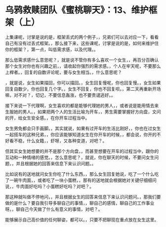 # 乌鸦救赎团队《蜜桃聊天》：13、维护框架（上）

上集课呢，讨掌是说的是，框架丢式的两个例子，，兄弟们可以去对应一下，看看自己有没有过丢式框架。，那么接下来，这些课呢，讨掌是说的是，如何来维护住你的框架？，第一点，叫低需求感，以及代理。。

那么低需求感什么意思呢？，就是说不管你有多么喜欢一个女生，，再百分百确认那个女生对你也有兴趣之前，，请收起你强烈的需求感。，个人在牢天呢，不要那么上桿者。，回复的自数评论呢，要与女生相当。，什么意思呢？

，就是说，女生如果描回，你可以描回。，女生回复慢呢，你也回复慢。，女生如果回复自数少，你也回复几个字。，女生不回复，你也不回复呗。，第二天再重新开场嘛，对不对？，切记，不要信息轰涨，也不要贵谴逃好。。

接下来说一下代理啊，女生喜欢的都是能够代理她的男人，，或者说是能用情去来生服她的男人。，如果把两个人的生活比喻为开车，，男生需要掌握好方向盘，文问的开，给女生安全感。，在你开车过程当中。

女生男免都会只手画脚。，其实就说，如果有过开车的生活比刚好，，你也在过女生一起搭车的这种兄弟，，你应该能够知道女生在你开车的时候，，都会说，你开的不好看不稳，什么女籍，，虾呀，又各种变道，对吧？。

但其实女生她想要的并不是那个方向盘，，而甚至想要在开车的过程当中，跟你的互动和一种情绪的感觉。，怎么意思呢？，就说，你在聊天的时候，不要问女生问题，，并且根据她的回答来信息下来认识问题。。

比如说有的送地就问女生你吃了什么东西，，那么女生回复她说，吃了一个什么吃了一碗牛肉面，，或者吃了一块小蛋糕，，那有的送地就会根据她对关键仔细细问说，，牛肉面好吃吗？小蛋糕好吃吗？对吧？。

那这种就叫做不停地问，，并且根据女生的回答来信息下来认识问题问。，那我们要做的是什么？要自我引导多聊自己的事情，，聊自己的感情，聊自己的工作事业呀。，聊自己今天做了什么有意义的事情，对吧？。

能够展示自己高价值的任何聊姿，都可以。，只要不把聊现在重点放在女生这里。